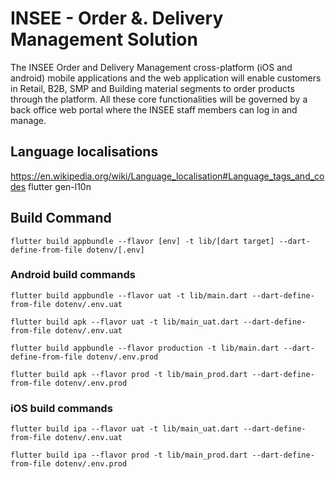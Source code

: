 # INSEE - Order &. Delivery Management Solution

The INSEE Order and Delivery Management cross-platform (iOS and android) mobile
applications and the web application will enable customers in Retail, B2B, SMP and
Building material segments to order products through the platform.
All these core functionalities will be governed by a back office web portal where the
INSEE staff members can log in and manage.

## Language localisations
https://en.wikipedia.org/wiki/Language_localisation#Language_tags_and_codes
flutter gen-l10n

## Build Command

```flutter build appbundle --flavor [env] -t lib/[dart target] --dart-define-from-file dotenv/[.env]```

### Android build commands
```
flutter build appbundle --flavor uat -t lib/main.dart --dart-define-from-file dotenv/.env.uat
```

```
flutter build apk --flavor uat -t lib/main_uat.dart --dart-define-from-file dotenv/.env.uat
```

```
flutter build appbundle --flavor production -t lib/main.dart --dart-define-from-file dotenv/.env.prod
```

```
flutter build apk --flavor prod -t lib/main_prod.dart --dart-define-from-file dotenv/.env.prod
```

### iOS build commands
```
flutter build ipa --flavor uat -t lib/main_uat.dart --dart-define-from-file dotenv/.env.uat
```

```
flutter build ipa --flavor prod -t lib/main_prod.dart --dart-define-from-file dotenv/.env.prod
```